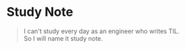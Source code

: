 # Study Note
> I can't study every day as an engineer who writes TIL.   
> So I will name it study note.   
